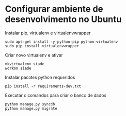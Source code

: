 # Configurar ambiente de desenvolvimento no Ubuntu

Instalar pip, virtualenv e virtualenvwrapper

	sudo apt-get install -y python-pip python-virtualenv
	sudo pip install virtualenvwrapper

Criar novo virtualenv e ativar

	mkvirtualenv siade
	workon siade

Instalar pacotes python requeridos

	pip install -r requirements-dev.txt

Executar o comandos para criar o banco de dados

	python manage.py syncdb
	python manage.py migrate
